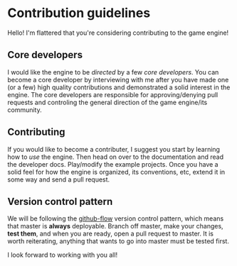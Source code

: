 Contribution guidelines
=======================

Hello! I'm flattered that you're considering contributing to the game engine!

Core developers
---------------
I would like the engine to be *directed* by a few *core developers*. You can become a core developer by interviewing with me after you have made one (or a few) high quality contributions and demonstrated a solid interest in the engine. The core developers are responsible for approving/denying pull requests and controling the general direction of the game engine/its community. 

Contributing
------------
If you would like to become a contributer, I suggest you start by learning how to *use* the engine. Then head on over to the documentation and read the developer docs. Play/modify the example projects. Once you have a solid feel for how the engine is organized, its conventions, etc, extend it in some way and send a pull request.

Version control pattern
-----------------------
We will be following the [github-flow](https://guides.github.com/introduction/flow/) version control pattern, which means that master is **always** deployable. Branch off master, make your changes, **test them**, and when you are ready, open a pull request to master. It is worth reiterating, anything that wants to go into master must be tested first.

I look forward to working with you all!
